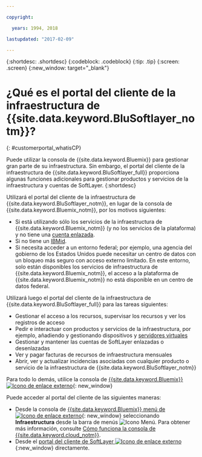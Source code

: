 ```yaml
---

copyright:

  years: 1994, 2018

lastupdated: "2017-02-09"

---
```


{:shortdesc: .shortdesc}
{:codeblock: .codeblock}
{:tip: .tip}
{:screen: .screen}
{:new_window: target="_blank"}


# ¿Qué es el portal del cliente de la infraestructura de {{site.data.keyword.BluSoftlayer_notm}}?
{: #customerportal_whatisCP}

Puede utilizar la consola de {{site.data.keyword.Bluemix}} para gestionar gran parte de su infraestructura.  Sin embargo, el portal del cliente de la infraestructura de {{site.data.keyword.BluSoftlayer_full}} proporciona algunas funciones adicionales para gestionar productos y servicios de la infraestructura y cuentas de SoftLayer.
{:shortdesc}

Utilizará el portal del cliente de la infraestructura de {{site.data.keyword.BluSoftlayer_notm}}, en lugar de la consola de {{site.data.keyword.Bluemix_notm}}, por los motivos siguientes:
  * Si está utilizando sólo los servicios de la infraestructura de {{site.data.keyword.Bluemix_notm}} (y no los servicios de la plataforma) y no tiene una [cuenta enlazada](/docs/account/softlayerlink.html#link_user_accounts).
  * Si no tiene un [IBMid](/docs/account/softlayerlink.html#switchtoIBMid).
  * Si necesita acceder a un entorno federal; por ejemplo, una agencia del gobierno de los Estados Unidos puede necesitar un centro de datos con un bloqueo más seguro con acceso externo limitado. En este entorno, solo están disponibles los servicios de infraestructura de {{site.data.keyword.Bluemix_notm}}, el acceso a la plataforma de {{site.data.keyword.Bluemix_notm}} no está disponible en un centro de datos federal.

Utilizará luego el portal del cliente de la infraestructura de {{site.data.keyword.BluSoftlayer_full}} para las tareas siguientes:
  * Gestionar el acceso a los recursos, supervisar los recursos y ver los registros de acceso
  * Pedir e interactuar con productos y servicios de la infraestructura, por ejemplo, añadiendo y gestionando dispositivos y [servidores virtuales](/docs/vsi/vsi_index.html#getting-started-with-virtual-servers)
  * Gestionar y mantener las cuentas de SoftLayer enlazadas o desenlazadas
  * Ver y pagar facturas de recursos de infraestructura mensuales
  * Abrir, ver y actualizar incidencias asociadas con cualquier producto o servicio de la infraestructura de {{site.data.keyword.BluSoftlayer_notm}}

Para todo lo demás, utilice la consola de [{{site.data.keyword.Bluemix}} ![Icono de enlace externo](../icons/launch-glyph.svg)](https://console.bluemix.net){: new_window}

Puede acceder al portal del cliente de las siguientes maneras:
* Desde la consola de [{{site.data.keyword.Bluemix}} menú de ![Icono de enlace externo](../icons/launch-glyph.svg)](https://console.bluemix.net){: new_window} seleccionando **Infraestructura** desde la barra de menús ![Icono Menú](../icons/icon_hamburger.svg). Para obtener más información, consulte [Cómo funciona la consola de {{site.data.keyword.cloud_notm}}](/docs/overview/ui.html#ui).
* Desde el [portal del cliente de SoftLayer ![Icono de enlace externo](../icons/launch-glyph.svg)](https://control.softlayer.com/){:new_window} directamente.
